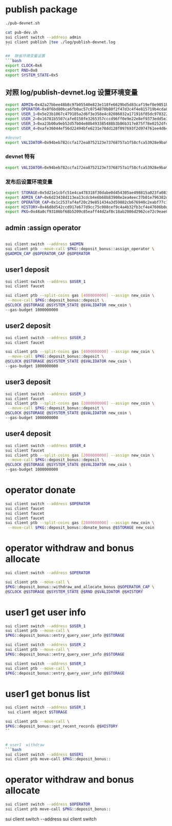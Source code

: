 # publish package
```bash
./pub-devnet.sh
```

```bash
cat pub-dev.sh 
sui client switch --address admin
sui client publish |tee ./log/publish-devnet.log
``

##  缺省环境变量设置
```bash
export CLOCK=0x6
export RND=0x8
export SYSTEM_STATE=0x5

```
## 对照 log/publish-devnet.log 设置环境变量
```bash
export ADMIN=0x42a27bbee48b8c97b05540e823e118fe6629bd5d83caf19ef8e9051bf3addf9e
export OPERATOR=0x8f6bd80bca6fb0ac57c0754870b80f2f47d3c4f4e815719b4cda8102cd1bc5b0
export USER_1=0x5e23b1067c479185a2d6f3e358e4c82086032a171916f85dc9783226d7d504de
export USER_2=0x16781b5507cafe0150fe3265357cccd96ff0e9e22e8ef9373edd5e3b4a808884
export USER_3=0xa23b00a9eb52d57b04e80b493385488b3b86b317e875f78e0252dfd1793496bb
export USER_4=0xafe36044ef56d22494bfe6231e78dd128f097693f2d974761ee4d649e61f5fa2

#devnet
export VALIDATOR=0x94beb782ccfa172ea8752123e73768757a1f58cfca53928e9ba918a2c44a695b
```

### devnet 特有
```bash
export VALIDATOR=0x94beb782ccfa172ea8752123e73768757a1f58cfca53928e9ba918a2c44a695b
```
### 发布后设置环境变量


```bash
export STORAGE=0x5d21e1cbfc51e4ca478318f30dabe0d454305ae498815a023fa08393fe2b0a1b
export ADMIN_CAP=0x6d23438d113ea13cdcb4e6b68b83908e2ea4eec37b01e796382d8d39e321e86c
export OPERATOR_CAP=0x1c2537af4af20c29e851434a3d59882cb676940c2eabf77c1b54325e75106ba2
export HISTORY=0x46d8d542ccd917e677d9cc75c008cef9c4a4b32fb3cf4e47606b0dda849e1843
export PKG=0x48a8cf93186bf68b5209c85eaff44d2af8c18ab2086d2962ce72c9eae0bdef8

```




## admin :assign operator
```bash

sui client switch --address $ADMIN
sui client ptb --move-call $PKG::deposit_bonus::assign_operator \
@$ADMIN_CAP @$OPERATOR_CAP @$OPERATOR
```


## user1 deposit
```bash
sui client switch --address $USER_1
sui client faucet 

sui client ptb --split-coins gas [4000000000] --assign new_coin \
 --move-call $PKG::deposit_bonus::deposit \
@$CLOCK @$STORAGE @$SYSTEM_STATE @$VALIDATOR new_coin \
--gas-budget 1000000000
```

## user2 deposit
```bash
sui client switch --address $USER_2
sui client faucet 

sui client ptb --split-coins gas [4000000000] --assign new_coin \
 --move-call $PKG::deposit_bonus::deposit \
@$CLOCK @$STORAGE @$SYSTEM_STATE @$VALIDATOR new_coin \
--gas-budget 1000000000
```

## user3 deposit
```bash
sui client switch --address $USER_3
sui client faucet 
sui client ptb --split-coins gas [2000000000] --assign new_coin \
 --move-call $PKG::deposit_bonus::deposit \
@$CLOCK @$STORAGE @$SYSTEM_STATE @$VALIDATOR new_coin \
--gas-budget 1000000000
```

## user4 deposit
```bash
sui client switch --address $USER_4
sui client faucet 
sui client ptb --split-coins gas [2000000000] --assign new_coin \
 --move-call $PKG::deposit_bonus::deposit \
@$CLOCK @$STORAGE @$SYSTEM_STATE @$VALIDATOR new_coin \
--gas-budget 1000000000
```

#  operator donate
```bash
sui client switch --address $OPERATOR
sui client faucet
sui client faucet
sui client faucet
sui client ptb --split-coins gas [2800000000] --assign new_coin \
 --move-call $PKG::deposit_bonus::donate_bonus @$STORAGE new_coin

```

# operator  withdraw and bonus allocate

```bash
sui client switch --address $OPERATOR

sui client ptb --move-call \
$PKG::deposit_bonus::withdraw_and_allocate_bonus @$OPERATOR_CAP \
@$CLOCK @$STORAGE @$SYSTEM_STATE @$RND @$VALIDATOR @$HISTORY
```

# user1 get user info

```bash
sui client switch --address $USER_1
sui client ptb --move-call \
$PKG::deposit_bonus::entry_query_user_info @$STORAGE 
```

```bash
sui client switch --address $USER_2
sui client ptb --move-call \
$PKG::deposit_bonus::entry_query_user_info @$STORAGE 
```

```bash
sui client switch --address $USER_3
sui client ptb --move-call \
$PKG::deposit_bonus::entry_query_user_info @$STORAGE 
```


# user1 get bonus list
```bash
sui client switch --address $USER_1
 sui client object $STORAGE

sui client ptb --move-call \
$PKG::deposit_bonus::get_recent_records @$HISTORY
``


# user1  withdraw
```bash
sui client switch --address $USER1
sui client ptb move-call $PKG::deposit_bonus::
```

#   operator  withdraw and bonus allocate
```bash
sui client switch --address $OPERATOR
sui client ptb move-call $PKG::deposit_bonus::
```

sui client switch --address 
sui client switch